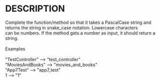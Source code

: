 # DESCRIPTION

Complete the function/method so that it takes a PascalCase string and returns the string in snake_case notation. Lowercase characters
<br>
can be numbers. If the method gets a number as input, it should return a string.
<br><br>
Examples
<br><br>
"TestController" --> "test_controller"
<br>
"MoviesAndBooks" --> "movies_and_books"
<br>
"App7Test" --> "app7_test"
<br>
1 --> "1"
